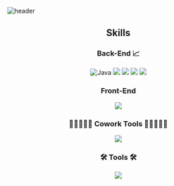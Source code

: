 ![header](https://capsule-render.vercel.app/api?type=waving&color=auto&height=300&section=header&text=YeJiYoon&fontSize=90)

<h2 align="center">Skills</h2>

<h3 align="center"> Back-End 📈</h3>

<div align="center">
<img alt="Java" src="https://img.shields.io/badge/Java-007396?style=flat-square&logo=Java&logoColor=white" />
<img src="https://img.shields.io/badge/Spring-6DB33F?style=flat-square&logo=Spring&logoColor=white"/> 
<img src="https://img.shields.io/badge/Oracle-F80000?style=flat-square&logo=Oracle&logoColor=white"/>
<img src="https://img.shields.io/badge/javascript-orange?style=flat-square&logo=javascript&logoColor=white"/>
<img src="https://img.shields.io/badge/jQuery-0769AD?style=flat-square&logo=jquery&logoColor=white"/> 
</div>

<h3 align="center"> Front-End </h3>

<div align="center">
<img src="https://img.shields.io/badge/HTML-E34F26?style=flat-square&logo=HTML5&logoColor=white"/>
</div>

<h3 align="center"> 👨🏻‍🤝‍👨🏻 Cowork Tools 👨🏻‍🤝‍👨🏻</h3>
<div align="center">
<img src="https://img.shields.io/badge/HTML-E34F26?style=flat-square&logo=HTML5&logoColor=white"/>
</div>

<h3 align="center">🛠 Tools 🛠</h3>
<div align="center">
<img src="https://img.shields.io/badge/HTML-E34F26?style=flat-square&logo=HTML5&logoColor=white"/>
</div>
